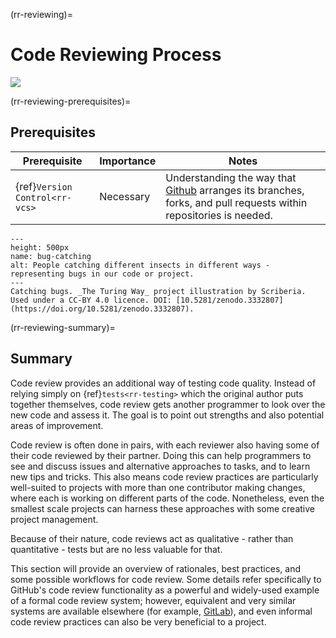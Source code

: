 (rr-reviewing)=
# Code Reviewing Process
[![](https://img.shields.io/static/v1?label=pathway&message=Research%20Software%20Engineers&color=white)](/research-software-engineers.md)

(rr-reviewing-prerequisites)=
## Prerequisites

| Prerequisite | Importance | Notes |
| -------------|------------|-------|
| {ref}`Version Control<rr-vcs>` | Necessary | Understanding the way that [Github](https://github.com) arranges its branches, forks, and pull requests within repositories is needed. |

```{figure} ../figures/bug-catching.*
---
height: 500px
name: bug-catching
alt: People catching different insects in different ways - representing bugs in our code or project.
---
Catching bugs. _The Turing Way_ project illustration by Scriberia. Used under a CC-BY 4.0 licence. DOI: [10.5281/zenodo.3332807](https://doi.org/10.5281/zenodo.3332807).
```

(rr-reviewing-summary)=
## Summary

Code review provides an additional way of testing code quality.
Instead of relying simply on {ref}`tests<rr-testing>` which the original author puts together themselves, code review gets another programmer to look over the new code and assess it. The goal is to point out strengths and also potential areas of improvement.

Code review is often done in pairs, with each reviewer also having some of their code reviewed by their partner.
Doing this can help programmers to see and discuss issues and alternative approaches to tasks, and to learn new tips and tricks.
This also means code review practices are particularly well-suited to projects with more than one contributor making changes, where each is working on different parts of the code.
Nonetheless, even the smallest scale projects can harness these approaches with some creative project management.

Because of their nature, code reviews act as qualitative - rather than quantitative - tests but are no less valuable for that.

This section will provide an overview of rationales, best practices, and some possible workflows for code review.
Some details refer specifically to GitHub's code review functionality as a powerful and widely-used example of a formal code review system; however, equivalent and very similar systems are available elsewhere (for example, [GitLab](https://about.gitlab.com)), and even informal code review practices can also be very beneficial to a project.
